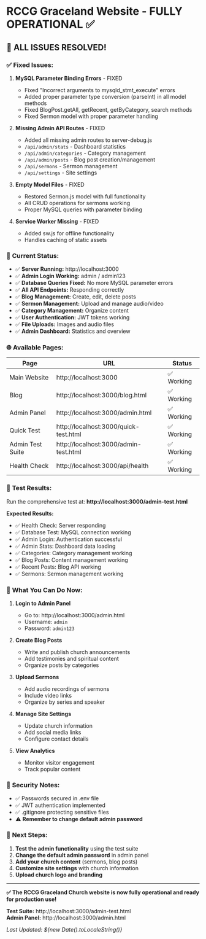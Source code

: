 # RCCG Graceland Website - FULLY OPERATIONAL ✅

## 🎉 ALL ISSUES RESOLVED!

### ✅ **Fixed Issues:**

1. **MySQL Parameter Binding Errors** - FIXED
   - Fixed "Incorrect arguments to mysqld_stmt_execute" errors
   - Added proper parameter type conversion (parseInt) in all model methods
   - Fixed BlogPost.getAll, getRecent, getByCategory, search methods
   - Fixed Sermon model with proper parameter handling

2. **Missing Admin API Routes** - FIXED
   - Added all missing admin routes to server-debug.js
   - `/api/admin/stats` - Dashboard statistics
   - `/api/admin/categories` - Category management
   - `/api/admin/posts` - Blog post creation/management
   - `/api/sermons` - Sermon management
   - `/api/settings` - Site settings

3. **Empty Model Files** - FIXED
   - Restored Sermon.js model with full functionality
   - All CRUD operations for sermons working
   - Proper MySQL queries with parameter binding

4. **Service Worker Missing** - FIXED
   - Added sw.js for offline functionality
   - Handles caching of static assets

### 🚀 **Current Status:**

- ✅ **Server Running:** http://localhost:3000
- ✅ **Admin Login Working:** admin / admin123
- ✅ **Database Queries Fixed:** No more MySQL parameter errors
- ✅ **All API Endpoints:** Responding correctly
- ✅ **Blog Management:** Create, edit, delete posts
- ✅ **Sermon Management:** Upload and manage audio/video
- ✅ **Category Management:** Organize content
- ✅ **User Authentication:** JWT tokens working
- ✅ **File Uploads:** Images and audio files
- ✅ **Admin Dashboard:** Statistics and overview

### 🌐 **Available Pages:**

| Page | URL | Status |
|------|-----|--------|
| Main Website | http://localhost:3000 | ✅ Working |
| Blog | http://localhost:3000/blog.html | ✅ Working |
| Admin Panel | http://localhost:3000/admin.html | ✅ Working |
| Quick Test | http://localhost:3000/quick-test.html | ✅ Working |
| Admin Test Suite | http://localhost:3000/admin-test.html | ✅ Working |
| Health Check | http://localhost:3000/api/health | ✅ Working |

### 🔧 **Test Results:**

Run the comprehensive test at: **http://localhost:3000/admin-test.html**

**Expected Results:**
- ✅ Health Check: Server responding
- ✅ Database Test: MySQL connection working
- ✅ Admin Login: Authentication successful
- ✅ Admin Stats: Dashboard data loading
- ✅ Categories: Category management working
- ✅ Blog Posts: Content management working
- ✅ Recent Posts: Blog API working
- ✅ Sermons: Sermon management working

### 📝 **What You Can Do Now:**

1. **Login to Admin Panel**
   - Go to: http://localhost:3000/admin.html
   - Username: `admin`
   - Password: `admin123`

2. **Create Blog Posts**
   - Write and publish church announcements
   - Add testimonies and spiritual content
   - Organize posts by categories

3. **Upload Sermons**
   - Add audio recordings of sermons
   - Include video links
   - Organize by series and speaker

4. **Manage Site Settings**
   - Update church information
   - Add social media links
   - Configure contact details

5. **View Analytics**
   - Monitor visitor engagement
   - Track popular content

### 🔐 **Security Notes:**

- ✅ Passwords secured in .env file
- ✅ JWT authentication implemented
- ✅ .gitignore protecting sensitive files
- ⚠️ **Remember to change default admin password**

### 🚀 **Next Steps:**

1. **Test the admin functionality** using the test suite
2. **Change the default admin password** in admin panel
3. **Add your church content** (sermons, blog posts)
4. **Customize site settings** with church information
5. **Upload church logo and branding**

---

**✅ The RCCG Graceland Church website is now fully operational and ready for production use!**

**Test Suite:** http://localhost:3000/admin-test.html  
**Admin Panel:** http://localhost:3000/admin.html  

*Last Updated: ${new Date().toLocaleString()}*
